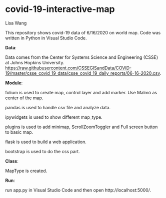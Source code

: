# covid-19-interactive-map

Lisa Wang



This repository shows covid-19 data of 6/16/2020 on world map. Code was written in Python in Visual Studio Code.

<strong>Data</strong>:

Data comes from the Center for Systems Science and Engineering (CSSE) at Johns Hopkins University.
https://raw.githubusercontent.com/CSSEGISandData/COVID-19/master/csse_covid_19_data/csse_covid_19_daily_reports/06-16-2020.csv. 

<strong>Module</strong>:

folium is used to create map, control layer and add marker. Use Malmö as center of the map.

pandas is used to handle csv file and analyze data.

ipywidgets is used to show different map_type.

plugins is used to add minimap, ScrollZoomToggler and Full screen button to basic map.

flask is used to build a web application.

bootstrap is used to do the css part.

<strong>Class</strong>:

MapType is created.

<strong>Run</strong>:

run app.py in Visual Studio Code and then open http://localhost:5000/. 
